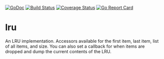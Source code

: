 [![GoDoc](https://godoc.org/github.com/dsoprea/go-utility/data?status.svg)](https://godoc.org/github.com/dsoprea/go-utility/data)
[![Build Status](https://travis-ci.org/dsoprea/go-utility.svg?branch=master)](https://travis-ci.org/dsoprea/go-utility)
[![Coverage Status](https://coveralls.io/repos/github/dsoprea/go-utility/badge.svg?branch=master)](https://coveralls.io/github/dsoprea/go-utility?branch=master)
[![Go Report Card](https://goreportcard.com/badge/github.com/dsoprea/go-utility)](https://goreportcard.com/report/github.com/dsoprea/go-utility)

# lru

An LRU implementation. Accessors available for the first item, last item, list of all items, and size. You can also set a callback for when items are dropped and dump the current contents of the LRU.
